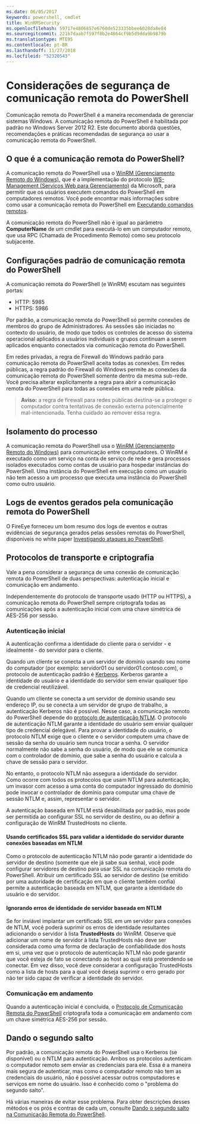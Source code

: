 ```yaml
---
ms.date: 06/05/2017
keywords: powershell, cmdlet
title: WinRMSecurity
ms.openlocfilehash: 59717e4806857e6760de523335bbee6028da8e84
ms.sourcegitcommit: 221b7daab7f597f8b2e4864cf9b5d9dda9b9879b
ms.translationtype: MTE95
ms.contentlocale: pt-BR
ms.lasthandoff: 11/27/2018
ms.locfileid: "52320543"
---
```

# <a name="powershell-remoting-security-considerations"></a>Considerações de segurança de comunicação remota do PowerShell

Comunicação remota do PowerShell é a maneira recomendada de gerenciar sistemas Windows. A comunicação remota do PowerShell é habilitada por padrão no Windows Server 2012 R2. Este documento aborda questões, recomendações e práticas recomendadas de segurança ao usar a comunicação remota do PowerShell.

## <a name="what-is-powershell-remoting"></a>O que é a comunicação remota do PowerShell?

A comunicação remota do PowerShell usa o [WinRM (Gerenciamento Remoto do Windows)](https://msdn.microsoft.com/library/windows/desktop/aa384426.aspx), que é a implementação do protocolo [WS-Management (Serviços Web para Gerenciamento)](https://www.dmtf.org/sites/default/files/standards/documents/DSP0226_1.2.0.pdf) da Microsoft, para permitir que os usuários executem comandos do PowerShell em computadores remotos. Você pode encontrar mais informações sobre como usar a comunicação remota do PowerShell em [Executando comandos remotos](https://technet.microsoft.com/library/dd819505.aspx).

A comunicação remota do PowerShell não é igual ao parâmetro **ComputerName** de um cmdlet para executá-lo em um computador remoto, que usa RPC (Chamada de Procedimento Remoto) como seu protocolo subjacente.

## <a name="powershell-remoting-default-settings"></a>Configurações padrão de comunicação remota do PowerShell

A comunicação remota do PowerShell (e WinRM) escutam nas seguintes portas:

- HTTP: 5985
- HTTPS: 5986

Por padrão, a comunicação remota do PowerShell só permite conexões de membros do grupo de Administradores. As sessões são iniciadas no contexto do usuário, de modo que todos os controles de acesso do sistema operacional aplicados a usuários individuais e grupos continuam a serem aplicados enquanto conectados via comunicação remota do PowerShell.

Em redes privadas, a regra de Firewall do Windows padrão para comunicação remota do PowerShell aceita todas as conexões. Em redes públicas, a regra padrão do Firewall do Windows permite as conexões da comunicação remota do PowerShell somente dentro da mesma sub-rede. Você precisa alterar explicitamente a regra para abrir a comunicação remota do PowerShell para todas as conexões em uma rede pública.

>**Aviso:** a regra de firewall para redes públicas destina-se a proteger o computador contra tentativas de conexão externa potencialmente mal-intencionada. Tenha cuidado ao remover essa regra.

## <a name="process-isolation"></a>Isolamento do processo

A comunicação remota do PowerShell usa o [WinRM (Gerenciamento Remoto do Windows)](https://msdn.microsoft.com/library/windows/desktop/aa384426) para comunicação entre computadores.
O WinRM é executado como um serviço na conta de serviço de rede e gera processos isolados executados como contas de usuário para hospedar instâncias do PowerShell. Uma instância do PowerShell em execução como um usuário não tem acesso a um processo que executa uma instância do PowerShell como outro usuário.

## <a name="event-logs-generated-by-powershell-remoting"></a>Logs de eventos gerados pela comunicação remota do PowerShell

O FireEye forneceu um bom resumo dos logs de eventos e outras evidências de segurança gerados pelas sessões remotas do PowerShell, disponíveis no white paper [Investigando ataques ao PowerShell](https://www.fireeye.com/content/dam/fireeye-www/global/en/solutions/pdfs/wp-lazanciyan-investigating-powershell-attacks.pdf).

## <a name="encryption-and-transport-protocols"></a>Protocolos de transporte e criptografia

Vale a pena considerar a segurança de uma conexão de comunicação remota do PowerShell de duas perspectivas: autenticação inicial e comunicação em andamento.

Independentemente do protocolo de transporte usado (HTTP ou HTTPS), a comunicação remota do PowerShell sempre criptografa todas as comunicações após a autenticação inicial com uma chave simétrica de AES-256 por sessão.

### <a name="initial-authentication"></a>Autenticação inicial

A autenticação confirma a identidade do cliente para o servidor - e idealmente - do servidor para o cliente.

Quando um cliente se conecta a um servidor de domínio usando seu nome do computador (por exemplo: servidor01 ou servidor01.contoso.com), o protocolo de autenticação padrão é [Kerberos](https://msdn.microsoft.com/library/windows/desktop/aa378747.aspx).
Kerberos garante a identidade do usuário e a identidade do servidor sem enviar qualquer tipo de credencial reutilizável.

Quando um cliente se conecta a um servidor de domínio usando seu endereço IP, ou se conecta a um servidor de grupo de trabalho, a autenticação Kerberos não é possível. Nesse caso, a comunicação remoto do PowerShell depende do [protocolo de autenticação NTLM](https://msdn.microsoft.com/library/windows/desktop/aa378749.aspx). O protocolo de autenticação NTLM garante a identidade do usuário sem enviar qualquer tipo de credencial delegável. Para provar a identidade do usuário, o protocolo NTLM exige que o cliente e o servidor computem uma chave de sessão da senha do usuário sem nunca trocar a senha. O servidor normalmente não sabe a senha do usuário, de modo que ele se comunica com o controlador de domínio, que sabe a senha do usuário e calcula a chave de sessão para o servidor.

No entanto, o protocolo NTLM não assegura a identidade do servidor. Como ocorre com todos os protocolos que usam NTLM para autenticação, um invasor com acesso a uma conta do computador ingressado do domínio pode invocar o controlador de domínio para computar uma chave de sessão NTLM e, assim, representar o servidor.

A autenticação baseada em NTLM está desabilitada por padrão, mas pode ser permitida ao configurar SSL no servidor de destino, ou ao definir a configuração de WinRM TrustedHosts no cliente.

#### <a name="using-ssl-certificates-to-validate-server-identity-during-ntlm-based-connections"></a>Usando certificados SSL para validar a identidade do servidor durante conexões baseadas em NTLM

Como o protocolo de autenticação NTLM não pode garantir a identidade do servidor de destino (somente que ele já sabe sua senha), você pode configurar servidores de destino para usar SSL na comunicação remota do PowerShell. Atribuir um certificado SSL ao servidor de destino (se emitido por uma autoridade de certificação em que o cliente também confia) permite a autenticação baseada em NTLM, que garante a identidade do usuário e do servidor.

#### <a name="ignoring-ntlm-based-server-identity-errors"></a>Ignorando erros de identidade de servidor baseada em NTLM

Se for inviável implantar um certificado SSL em um servidor para conexões de NTLM, você poderá suprimir os erros de identidade resultantes adicionando o servidor à lista **TrustedHosts** do WinRM. Observe que adicionar um nome de servidor à lista TrustedHosts não deve ser considerada como uma forma de declaração de confiabilidade dos hosts em si, uma vez que o protocolo de autenticação NTLM não pode garantir que você esteja de fato se conectando ao host ao qual está pretendendo se conectar.
Em vez disso, você deve considerar a configuração TrustedHosts como a lista de hosts para a qual você deseja suprimir o erro gerado por não ter sido capaz de verificar a identidade do servidor.


### <a name="ongoing-communication"></a>Comunicação em andamento

Quando a autenticação inicial é concluída, o [Protocolo de Comunicação Remota do PowerShell](https://msdn.microsoft.com/library/dd357801.aspx) criptografa toda a comunicação em andamento com um chave simétrica AES-256 por sessão.


## <a name="making-the-second-hop"></a>Dando o segundo salto

Por padrão, a comunicação remota do PowerShell usa o Kerberos (se disponível) ou o NTLM para autenticação. Ambos os protocolos autenticam o computador remoto sem enviar as credenciais para ele.
Essa é a maneira mais segura de autenticar, mas como o computador remoto não tem as credenciais do usuário, não é possível acessar outros computadores e serviços em nome do usuário.
Isso é conhecido como o "problema do segundo salto".

Há várias maneiras de evitar esse problema. Para obter descrições desses métodos e os prós e contras de cada um, consulte [Dando o segundo salto na Comunicação Remota do PowerShell](PS-remoting-second-hop.md).